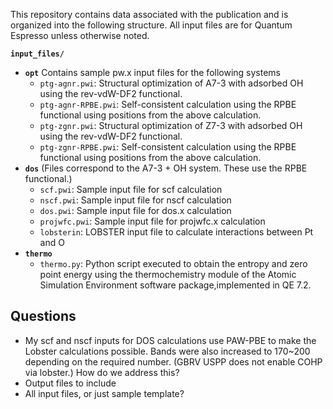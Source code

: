 This repository contains data associated with the publication and is organized into the following structure. All input files are for Quantum Espresso unless otherwise noted.

**`input_files/`**
- **`opt`**
  Contains sample pw.x input files for the following systems
  - `ptg-agnr.pwi`: Structural optimization of A7-3 with adsorbed OH using the rev-vdW-DF2 functional.
  - `ptg-agnr-RPBE.pwi`: Self-consistent calculation using the RPBE functional using positions from the above calculation.
  - `ptg-zgnr.pwi`: Structural optimization of Z7-3 with adsorbed OH using the rev-vdW-DF2 functional.
  - `ptg-zgnr-RPBE.pwi`: Self-consistent calculation using the RPBE functional using positions from the above calculation.
- **`dos`**
(Files correspond to the A7-3 + OH system. These use the RPBE functional.)
  - `scf.pwi`: Sample input file for scf calculation
  - `nscf.pwi`: Sample input file for nscf calculation
  - `dos.pwi`: Sample input file for dos.x calculation
  - `projwfc.pwi`: Sample input file for projwfc.x calculation
  - `lobsterin`: LOBSTER input file to calculate interactions between Pt and O
- **`thermo`**
  - `thermo.py`: Python script executed to obtain the entropy and zero point energy using the thermochemistry module of the Atomic Simulation Environment software package,implemented in QE 7.2. 


## Questions
- My scf and nscf inputs for DOS calculations use PAW-PBE to make the Lobster calculations possible. Bands were also increased to 170~200 depending on the required number. (GBRV USPP does not enable COHP via lobster.) How do we address this?
- Output files to include
- All input files, or just sample template?

<!-- Kurt template
# Repository Contents

This repository contains data associated with the corresponding publication. The repository is organized into the following subdirectories:

1. **`spectroscopy`** - Includes force data and the results of the spectroscopy analysis. This directory contains outputs such as the mode/frequency locations and animations of the vibrational modes (in `.traj` and `.gif` formats). Please note that the atomic masses, which distinguish between HB and DB cases, are embedded in the `structure.traj` file.
   
2. **`input_files`** - Contains example input files for Quantum Espresso calculations, including system details and parameters. These input files were generated using the `ASE` package.

The analysis modules used for this project are part of the `VibIR-Parallel-Compute` package, which is available at the following link:

[https://morikawa-lab-osakau.gitlab.io/vibir-parallel-compute/intro.html](https://morikawa-lab-osakau.gitlab.io/vibir-parallel-compute/intro.html) -->

